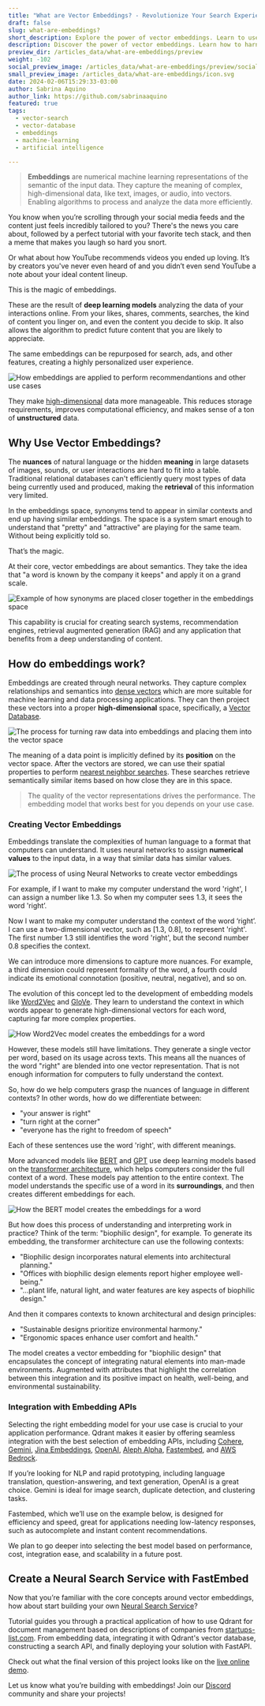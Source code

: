 ```yaml
---
title: "What are Vector Embeddings? - Revolutionize Your Search Experience"
draft: false
slug: what-are-embeddings? 
short_description: Explore the power of vector embeddings. Learn to use numerical machine learning representations to build a personalized Neural Search Service with Fastembed.
description: Discover the power of vector embeddings. Learn how to harness the potential of numerical machine learning representations to create a personalized Neural Search Service with FastEmbed.
preview_dir: /articles_data/what-are-embeddings/preview
weight: -102
social_preview_image: /articles_data/what-are-embeddings/preview/social-preview.jpg
small_preview_image: /articles_data/what-are-embeddings/icon.svg
date: 2024-02-06T15:29:33-03:00
author: Sabrina Aquino 
author_link: https://github.com/sabrinaaquino
featured: true 
tags: 
  - vector-search
  - vector-database
  - embeddings
  - machine-learning
  - artificial intelligence

---
```


> **Embeddings** are numerical machine learning representations of the semantic of the input data. They capture the meaning of complex, high-dimensional data, like text, images, or audio, into vectors. Enabling algorithms to process and analyze the data more efficiently.

You know when you’re scrolling through your social media feeds and the content just feels incredibly tailored to you? There's the news you care about, followed by a perfect tutorial with your favorite tech stack, and then a meme that makes you laugh so hard you snort.

Or what about how YouTube recommends videos you ended up loving. It’s by creators you've never even heard of and you didn’t even send YouTube a note about your ideal content lineup.

This is the magic of embeddings.

These are the result of **deep learning models** analyzing the data of your interactions online. From your likes, shares, comments, searches, the kind of content you linger on, and even the content you decide to skip. It also allows the algorithm to predict future content that you are likely to appreciate.

The same embeddings can be repurposed for search, ads, and other features, creating a highly personalized user experience.


![How embeddings are applied to perform recommendantions and other use cases](/articles_data/what-are-embeddings/Embeddings-Use-Case.jpg)


They make [high-dimensional](https://www.sciencedirect.com/topics/computer-science/high-dimensional-data) data more manageable. This reduces storage requirements, improves computational efficiency, and makes sense of a ton of **unstructured** data.


## Why Use Vector Embeddings?

The **nuances** of natural language or the hidden **meaning** in large datasets of images, sounds, or user interactions are hard to fit into a table. Traditional relational databases can't efficiently query most types of data being currently used and produced, making the **retrieval** of this information very limited.

In the embeddings space, synonyms tend to appear in similar contexts and end up having similar embeddings. The space is a system smart enough to understand that "pretty" and "attractive" are playing for the same team. Without being explicitly told so. 

That’s the magic.

At their core, vector embeddings are about semantics. They take the idea that "a word is known by the company it keeps" and apply it on a grand scale. 


![Example of how synonyms are placed closer together in the embeddings space](/articles_data/what-are-embeddings/Similar-Embeddings.jpg)


This capability is crucial for creating search systems, recommendation engines, retrieval augmented generation (RAG) and any application that benefits from a deep understanding of content.

## How do embeddings work?

Embeddings are created through neural networks. They capture complex relationships and semantics into [dense vectors](https://www1.se.cuhk.edu.hk/~seem5680/lecture/semantics-with-dense-vectors-2018.pdf) which are more suitable for machine learning and data processing applications. They can then project these vectors into a proper **high-dimensional** space, specifically, a [Vector Database](/articles/what-is-a-vector-database/). 



![The process for turning raw data into embeddings and placing them into the vector space](/articles_data/what-are-embeddings/How-Embeddings-Work.jpg)


The meaning of a data point is implicitly defined by its **position** on the vector space. After the vectors are stored, we can use their spatial properties to perform [nearest neighbor searches](https://en.wikipedia.org/wiki/Nearest_neighbor_search#:~:text=Nearest%20neighbor%20search%20(NNS)%2C,the%20larger%20the%20function%20values.). These searches retrieve semantically similar items based on how close they are in this space.  

> The quality of the vector representations drives the performance. The embedding model that works best for you depends on your use case.


### Creating Vector Embeddings

Embeddings translate the complexities of human language to a format that computers can understand. It uses neural networks to assign **numerical values** to the input data, in a way that similar data has similar values.


![The process of using Neural Networks to create vector embeddings](/articles_data/what-are-embeddings/How-Do-Embeddings-Work_.jpg)


For example, if I want to make my computer understand the word 'right', I can assign a number like 1.3. So when my computer sees  1.3, it sees the word 'right’.

Now I want to make my computer understand the context of the word ‘right’. I can use a two-dimensional vector, such as [1.3, 0.8], to represent 'right'. The first number 1.3 still identifies the word 'right', but the second number 0.8 specifies the context.

We can introduce more dimensions to capture more nuances. For example, a third dimension could represent formality of the word, a fourth could indicate its emotional connotation (positive, neutral, negative), and so on. 

The evolution of this concept led to the development of embedding models like [Word2Vec](https://en.wikipedia.org/wiki/Word2vec) and [GloVe](https://en.wikipedia.org/wiki/GloVe). They learn to understand the context in which words appear to generate high-dimensional vectors for each word, capturing far more complex properties. 



![How Word2Vec model creates the embeddings for a word](/articles_data/what-are-embeddings/Word2Vec-model.jpg)


However, these models still have limitations. They generate a single vector per word, based on its usage across texts. This means all the nuances of the word "right" are blended into one vector representation. That is not enough information for computers to fully understand the context.

So, how do we help computers grasp the nuances of language in different contexts? In other words, how do we differentiate between: 



* "your answer is right" 
* "turn right at the corner"
* "everyone has the right to freedom of speech"

Each of these sentences use the word 'right', with different meanings.

More advanced models like [BERT](https://en.wikipedia.org/wiki/BERT_(language_model)) and [GPT](https://en.wikipedia.org/wiki/Generative_pre-trained_transformer) use deep learning models based on the [transformer architecture](https://arxiv.org/abs/1706.03762), which helps computers consider the full context of a word. These models pay attention to the entire context. The model understands the specific use of a word in its **surroundings**, and then creates different embeddings for each.



![How the BERT model creates the embeddings for a word](/articles_data/what-are-embeddings/BERT-model.jpg)


But how does this process of understanding and interpreting work in practice? Think of the term: "biophilic design", for example. To generate its embedding, the transformer architecture can use the following  contexts:



* "Biophilic design incorporates natural elements into architectural planning."
* "Offices with biophilic design elements report higher employee well-being."
* "...plant life, natural light, and water features are key aspects of biophilic design."

And then it compares contexts to known architectural and design principles:



* "Sustainable designs prioritize environmental harmony."
* "Ergonomic spaces enhance user comfort and health."

The model creates a vector embedding for "biophilic design" that encapsulates the concept of integrating natural elements into man-made environments. Augmented with attributes that highlight the correlation between this integration and its positive impact on health, well-being, and environmental sustainability.


### Integration with Embedding APIs

Selecting the right embedding model for your use case is crucial to your application performance. Qdrant makes it easier by offering seamless integration with the best selection of embedding APIs, including [Cohere](/documentation/embeddings/cohere/), [Gemini](/documentation/embeddings/gemini/), [Jina Embeddings](/documentation/embeddings/jina-embeddings/), [OpenAI](/documentation/embeddings/openai/), [Aleph Alpha](/documentation/embeddings/aleph-alpha/), [Fastembed](https://github.com/qdrant/fastembed), and [AWS Bedrock](/documentation/embeddings/bedrock/). 

If you’re looking for NLP and rapid prototyping, including language translation, question-answering, and text generation, OpenAI is a great choice. Gemini is ideal for image search, duplicate detection, and clustering tasks. 

Fastembed, which we’ll use on the example below, is designed for efficiency and speed, great for applications needing low-latency responses, such as autocomplete and instant content recommendations. 

We plan to go deeper into selecting the best model based on performance, cost, integration ease, and scalability in a future post.

## Create a Neural Search Service with FastEmbed

Now that you’re familiar with the core concepts around vector embeddings, how about start building your own [Neural Search Service](/documentation/tutorials/neural-search/)?

Tutorial guides you through a practical application of how to use Qdrant for document management based on descriptions of companies from [startups-list.com](https://www.startups-list.com/). From embedding data, integrating it with Qdrant's vector database, constructing a search API, and finally deploying your solution with FastAPI.

Check out what the final version of this project looks like on the [live online demo](https://qdrant.to/semantic-search-demo).

Let us know what you’re building with embeddings! Join our [Discord](https://discord.gg/qdrant-907569970500743200) community and share your projects!